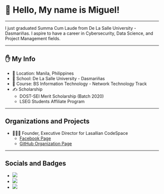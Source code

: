 # 👋 Hello, My name is Miguel!

---
I just graduated Summa Cum Laude from De La Salle University - Dasmariñas. 
I aspire to have a career in Cybersecurity, Data Science, and Project Management fields.

---

## ✋ My Info 

- 📌 Location: Manila, Philippines
- 🏫 School: De La Salle University - Dasmariñas
- 🌱 Course: BS Information Technology - Network Technology Track
- ✍ Scholarship
  - DOST-SEI Merit Scholarship (Batch 2020)
  - LSEG Students Affiliate Program

---

## Organizations and Projects

- 🧑‍🤝‍🧑 Founder, Executive Director for Lasallian CodeSpace
  - <a href="https://www.facebook.com/LasallianCodeSpaceDLSUD" target="_blank">Facebook Page</a>
  - <a href="https://github.com/Lasallian-CodeSpace" target="_blank">GitHub Organization Page</a>

---

## Socials and Badges

- <a href="https://www.linkedin.com/in/miguel-andrew-cayetano/" target="_blank" rel="noopener noreferrer"><img src="https://img.shields.io/badge/LinkedIn-0077B5?style=for-the-badge&logo=linkedin&logoColor=white"></a>
- <a href="https://www.cloudskillsboost.google/public_profiles/ab662607-e5fc-475d-9629-36ed9cbc253f" target="_blank" rel="noopener noreferrer">![](https://img.shields.io/badge/Google%20cloud%20skillsboost-FF9800?style=for-the-badge&logo=google-cloud&logoColor=white)</a>
- <a href="https://www.credly.com/users/miguel-andrew-cayetano" target="_blank" rel="noopener noreferrer">![](https://img.shields.io/badge/Credly-ff6a00?style=for-the-badge&logo=credly&logoColor=white)</a>
